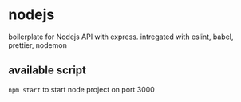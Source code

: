 # nodejs

boilerplate for Nodejs API with express. intregated with eslint, babel, prettier, nodemon

## available script
`npm start` to start node project on port 3000

